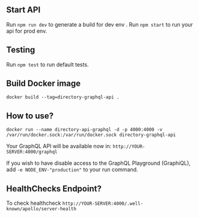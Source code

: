 Start API
------------
Run `npm run dev` to generate a build for dev env .
Run `npm start` to run your api for prod env.

Testing
------------
Run `npm test` to run default tests. 

Build Docker image
-------------------
```
docker build --tag=directory-graphql-api .
```

How to use?
--------------
```
docker run --name directory-api-graphql -d -p 4000:4000 -v /var/run/docker.sock:/var/run/docker.sock directory-graphql-api
```
Your GraphQL API will be available now in: `http://YOUR-SERVER:4000/graphql`

If you wish to have disable access to the GraphQL Playground (GraphiQL), add `-e NODE_ENV-"production"` to your run command.

HealthChecks Endpoint?
--------------------------
To check healthcheck `http://YOUR-SERVER:4000/.well-known/apollo/server-health`